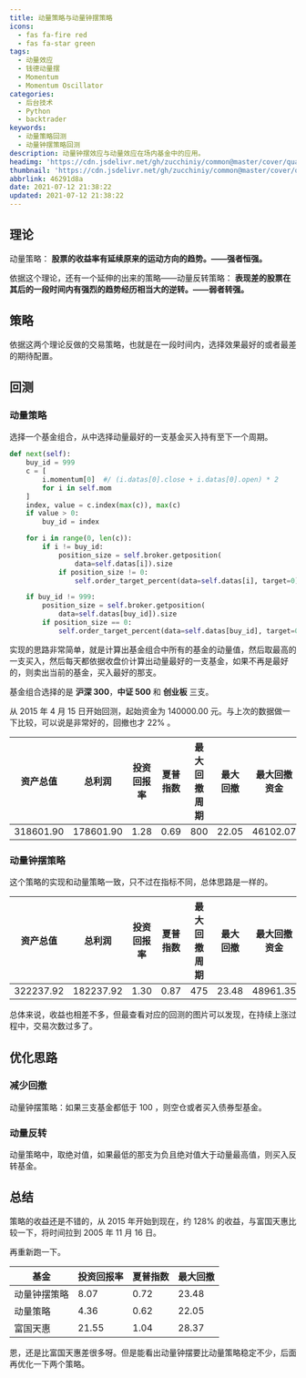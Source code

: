 ```yaml
---
title: 动量策略与动量钟摆策略
icons:
  - fas fa-fire red
  - fas fa-star green
tags:
  - 动量效应
  - 钱德动量摆
  - Momentum
  - Momentum Oscillator
categories:
  - 后台技术
  - Python
  - backtrader
keywords:
  - 动量策略回测
  - 动量钟摆策略回测
description: 动量钟摆效应与动量效应在场内基金中的应用。
headimg: 'https://cdn.jsdelivr.net/gh/zucchiniy/common@master/cover/quant.jpg'
thumbnail: 'https://cdn.jsdelivr.net/gh/zucchiniy/common@master/cover/quant.jpg'
abbrlink: 46291d8a
date: 2021-07-12 21:38:22
updated: 2021-07-12 21:38:22
---
```


## 理论

动量策略： **股票的收益率有延续原来的运动方向的趋势。——强者恒强。**

依据这个理论，还有一个延伸的出来的策略——动量反转策略： **表现差的股票在其后的一段时间内有强烈的趋势经历相当大的逆转。——弱者转强。**

## 策略

依据这两个理论反做的交易策略，也就是在一段时间内，选择效果最好的或者最差的期待配置。

## 回测

### 动量策略

选择一个基金组合，从中选择动量最好的一支基金买入持有至下一个周期。

```python momentum
def next(self):
    buy_id = 999
    c = [
        i.momentum[0]  #/ (i.datas[0].close + i.datas[0].open) * 2
        for i in self.mom
    ]
    index, value = c.index(max(c)), max(c)
    if value > 0:
        buy_id = index

    for i in range(0, len(c)):
        if i != buy_id:
            position_size = self.broker.getposition(
                data=self.datas[i]).size
            if position_size != 0:
                self.order_target_percent(data=self.datas[i], target=0)

    if buy_id != 999:
        position_size = self.broker.getposition(
            data=self.datas[buy_id]).size
        if position_size == 0:
            self.order_target_percent(data=self.datas[buy_id], target=0.98)
```

实现的思路非常简单，就是计算出基金组合中所有的基金的动量值，然后取最高的一支买入，然后每天都依据收盘价计算出动量最好的一支基金，如果不再是最好的，则卖出当前的基金，买入最好的那支。

基金组合选择的是 **沪深 300**，**中证 500** 和 **创业板** 三支。

从 2015 年 4 月 15 日开始回测，起始资金为 140000.00 元。与上次的数据做一下比较，可以说是非常好的，回撤也才 22% 。

| 资产总值  | 总利润    | 投资回报率 | 夏普指数 | 最大回撤周期 | 最大回撤 | 最大回撤资金 |
|-----------|-----------|------------|----------|--------------|----------|--------------|
| 318601.90 | 178601.90 | 1.28       | 0.69     | 800          | 22.05    | 46102.07     |

### 动量钟摆策略

这个策略的实现和动量策略一致，只不过在指标不同，总体思路是一样的。

| 资产总值  | 总利润    | 投资回报率 | 夏普指数 | 最大回撤周期 | 最大回撤 | 最大回撤资金 |
|-----------|-----------|------------|----------|--------------|----------|--------------|
| 322237.92 | 182237.92 | 1.30       | 0.87     | 475          | 23.48    | 48961.35     |

总体来说，收益也相差不多，但最查看对应的回测的图片可以发现，在持续上涨过程中，交易次数过多了。

## 优化思路

### 减少回撤

动量钟摆策略：如果三支基金都低于 100 ，则空仓或者买入债券型基金。

### 动量反转

动量策略中，取绝对值，如果最低的那支为负且绝对值大于动量最高值，则买入反转基金。

## 总结

策略的收益还是不错的，从 2015 年开始到现在，约 128% 的收益，与富国天惠比较一下，将时间拉到 2005 年 11 月 16 日。

再重新跑一下。


| 基金         | 投资回报率 | 夏普指数 | 最大回撤 |
|--------------|------------|----------|----------|
| 动量钟摆策略 | 8.07       | 0.72     | 23.48    |
| 动量策略     | 4.36       | 0.62     | 22.05    |
| 富国天惠     | 21.55      | 1.04     | 28.37    |

恩，还是比富国天惠差很多呀。但是能看出动量钟摆要比动量策略稳定不少，后面再优化一下两个策略。
